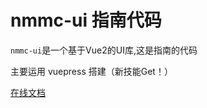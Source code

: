 # nmmc-ui 指南代码

`nmmc-ui`是一个基于Vue2的UI库,这是指南的代码 

主要运用 vuepress 搭建（新技能Get！）

[在线文档](https://nmmc-ui-doc.vercel.app/)